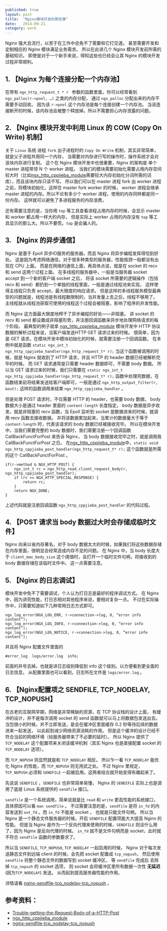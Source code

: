 ```yaml
---
published: true
layout: post
title:  "Nginx模块开发的那些事"
date:   2014-09-21
category: work
---
```


Nginx 强大且流行，以至于在工作中总免不了需要和它打交道。
甚至需要开发和定制相应的 Nginx 模块满足业务需求。
所以在此讲几个 Nginx 模块开发前所需的基础知识。
即使是对于一个新手来说，得知这些也已经会让其 Nginx 的模块开发过程非常顺利。

## 1. 【Nginx 为每个连接分配一个内存池】

在带有 `ngx_http_request_t * r ` 参数的函数里面，你可以经常看到 `ngx_palloc(r->pool, …)`  之类的内存分配，
通过 `ngx_palloc` 分配出来的内存不需要手动回收。
因为该 `r->pool` 这个内存池是每个连接创建一个内存池。
当该连接断开的时候，该内存池会被整个释放掉。所以不需要担心内存泄露的问题。

## 2. 【Nginx 模块开发中利用 Linux 的 COW (Copy On Write) 机制】

关于 `Linux` 系统 进程 `fork` 出子进程时的 `Copy On Write` 机制，其实非常简单，就是父子进程共用同一个内存，
当需要对内存进行写的操作时，操作系统才会对该块内存进行复制。
这个在 Nginx 模块开发中也很重要，Nginx 的架构是 单个 master 进程带领 N 个 worker 进程。
当我们的模块需要初始化需要占用内存空间较大时（比如[ngx\_http\_cppjieba\_module]需要较大内存初始化分词所需的词库），而且该块内存只读不写。
所以我们可以在 master 进程 fork 出 worker 进程之前，将模块初始化，这样在 master fork worker 的时候，
worker 进程会继承 master 进程的内存。所以不论有多少个 worker 进程，使用的内存同样都是同一份内存。
这样就可以避免了多进程服务的内存浪费。

还有需要注意的是，当你用 `top` 等工具查看进程占用内存的时候，会显示 master 和 worker 都占用一样大的内存，
但是实际上 worker 占用的内存没有 `top` 等工具显示的那么大。所以不要慌，`top` 是会骗人的。


## 3. 【Nginx 的异步通信】

Nginx 是基于 Epoll 异步IO服务的服务器。而且 Nginx 将异步编程发挥得恰到好处。
这是因为考虑网络通信，对于很多种类型的服务器，性能瓶颈一般都没有出现在 CPU 上面。
而是在网络的通信上面，再具体点说，就是在 socket 的 recv 和 send 这两个过程上面。
在多线程的服务器中，一般是当服务器 socket accept 到一个新的客户端 socket 之后，
将该 socket 所需要的逻辑操作（包括 recv 和 send）都扔到一个单独的线程里面，一般是通过线程池来实现。
这样使得主线程只负责 accept，最大限度的响应请求。
但是这样的多线程服务模型最典型的问题就是，线程池是有线程数限制的，当并发量上去之后，线程不够用了。
主线程就从线程池获取可使用的线程这个过程会被阻塞，影响了程序的并发性能。

而 Nginx 这方面最大限度地榨干了异步编程的好处——非阻塞。
讲 socket 的 recv 和 send 都设置成非阻塞形势，并注册回调函数来异步地处理网络请求的每个阶段。
最典型的例子就拿 [ngx\_http\_cppjieba\_module] 模块开发中 HTTP 协议数据的解析过程来说，当客户端发送HTTP GET 请求过来的时候。
很简单，因为是 GET 请求。在模块开发中模块初始化的时候，就需要注册一个回调函数。
在本例中就是函数 `static ngx_int_t ngx_http_cppjieba_handler(ngx_http_request_t* r);` 
当这个函数被调用的时候，就是 Nginx 就收到了 HTTP 请求，并且 HTTP 的 header 数据已经被解析完毕的时候。
而 GET 请求通常是只需要 header 数据即可，不需要 body 数据。
所以当 GET 请求过来的时候，我们只需要在 `static ngx_int_t ngx_http_cppjieba_handler(ngx_http_request_t* r);`  函数中处理完数据，在函数结束前将结果发送给客户端即可，一般是通过 `ngx_http_output_filter(r, &out);`  这样的函数调用来结束 `ngx_http_cppjieba_handler` 。

但是处理 POST 请求时，不仅需要 HTTP 的 header，也需要 body 数据，
body 数据大小是通过 header 里面的 `content-length` 长度指定。
body 数据是异步收发，就是非阻塞的 recv 函数，当 Epoll 监听到 socket 是数据进来的时候，就调用 recv 函数去接收数据。
并将该数据累加起来，当累计的数据量大于等于 `content-length` 时，代表该请求的 body 数据已经被接收完毕。
所以在模块开发中，当我们需要完整的 body 数据时，我们需要注册一个回调函数 CallBackFunctForPost 来告诉 Nginx，
当 body 数据接收完毕之时，就是调用我 CallBackFunctForPost 之日。
在[ngx\_http\_cppjieba\_module]中，`static void ngx_http_cppjieba_post_handler(ngx_http_request_t* r);` 这个函数就是所需的这个 CallBackFunctForPost 。

```
if(r->method & NGX_HTTP_POST) {
    ngx_int_t rc = ngx_http_read_client_request_body(r, ngx_http_cppjieba_post_handler);
    if (rc >= NGX_HTTP_SPECIAL_RESPONSE) {
        return rc;
    }
    return NGX_DONE;
}
```

上述代码就是注册回调函数 `ngx_http_cppjieba_post_handler` 的代码过程。

## 4. 【POST 请求当 body 数据过大时会存储成临时文件】

Nginx 向来以省内存著名，对于 body 数据太大的时候，如果我们将这些数据存储在内存里面，很明显会经常造成内存不足的问题。
在 Nginx 中，当 body 长度大于 `client_max_body_size` 这个阈值时，会打开一个临时文件句柄，将接收到的 body 数据存储在该临时文件中。
这一点需要注意。


## 5. 【Nginx 的日志调试】

模块开发中免不了需要调试，个人认为打日志是最好的程序调试方式。
在 Nginx 中，因为讲究性能，打日志相对其他程序来说，要相对复杂一点。
不过在实际操作中，只需要知道如下几种常用日志方式即可。

```
ngx_log_error(NGX_LOG_ERR, r->connection->log, 0, “error info content”);
ngx_log_error(NGX_LOG_INFO, r->connection->log, 0, “error info content”);
ngx_log_error(NGX_LOG_NOTICE, r->connection->log, 0, “error info content");
```

并且将 Nginx 配置文件里面的

```
#error_log  logs/error.log  info;
```

前面的井号去掉。也就是讲日志级别降低到 info 这个级别。以方便看到更全面的日志信息。
从配置里面也可以看到，日志所在文件是 `logs/error.log` 。

## 6. 【Nginx配置项之 SENDFILE, TCP\_NODELAY, TCP\_NOPUSH】

在古老的互联网早期，网络是非常稀缺的资源，在 TCP 协议栈的设计上面，
有缓冲的设计，并不是每次调用 socket 的 send 函数就可以马上将数据包发送出去。
当包很小的时候，并不立即发送，是会在缓冲区里面缓存 0.2 秒等待后续的数据进来一起发送，
以此起到减少网络资源消耗的作用。
但是这个缓冲的设计已经不符合当前的网络环境（给服务器带来了不必要的延时）。
所以 Nginx 提供了 `TCP_NODELAY` 这个配置项来关闭该缓冲机制（其实 Nginx 也是直接配置 socket 的 `TCP_NODELAY` 选项）。

而 `TCP_NOPUSH` 则显然就是和 `TCP_NODELAY` 相反。 
所以乍一看 `TCP_NODELAY` 能优化 Nginx 的性能，而 `TCP_NOPUSH` 则无用武之处。
不过 Nginx 里规定，`TCP_NOPUSH` 必须和 `SENDFILE` 一起被启用。这两者结合就开始变得有趣起来了。

先说说 `SENDFILE` ，`SENDFILE` 也非常简单易懂，
Nginx 的 `SENDIFLE` 实际上也是调用了底层 Linux 系统提供的 `sendfile` 接口。

`sendfile` 是一个系统调用，简单说就是比 `read` 和 `write` 更高性能的系统接口，具体原因可以看 `man sendfile` 。
不过需要注意的是，`sendfile` 是将 `in_fd` 的内容发送到 `out_fd` 。而 `in_fd` 不能是 socket ， 也就是只能文件句柄。
所以当 Nginx 是一个静态文件服务器的时候，开启 `SENDFILE` 配置项能大大提高 Nginx 的性能。
但是当 Nginx 是作为一个反向代理来使用的时候，`SENDFILE` 则没什么用了，因为 Nginx 是反向代理的时候。
`in_fd` 就不是文件句柄而是 socket，此时就不符合 `sendfile` 函数的参数要求了。

所以当 `SENDFILE`, `TCP_NOPUSH`, `TCP_NODELAY` 一起启用的时候，
Nginx 对于每次发送静态文件到远端 client 的时候，会先把 socket 配置成 `tcp_nopush`，
然后使用 `sendfile` 将整个静态文件的数据写到 socket 缓冲区，
等 `sendfile` 完成后 去除掉 `tcp_nopush` 的 socket 选项，
则 socket 会将缓冲区里所有数据一次性 **无延迟**(因为`TCP_NODELAY`) 发送。
从而起到提高服务器性能的作用。

详情请看 [nginx-sendfile-tcp\_nodelay-tcp\_nopush] 。

## 参考资料：

+ [Trouble-getting-the-Request-Body-of-a-HTTP-Post]
+ [ngx\_http\_cppjieba\_module]
+ [nginx-sendfile-tcp\_nodelay-tcp\_nopush]

[Trouble-getting-the-Request-Body-of-a-HTTP-Post]:http://www.serverphorums.com/read.php?5,79835
[ngx\_http\_cppjieba\_module]:http://github.com/yanyiwu/ngx_http_cppjieba_module
[nginx-sendfile-tcp\_nodelay-tcp\_nopush]:https://t37.net/nginx-optimization-understanding-sendfile-tcp_nodelay-and-tcp_nopush.html




